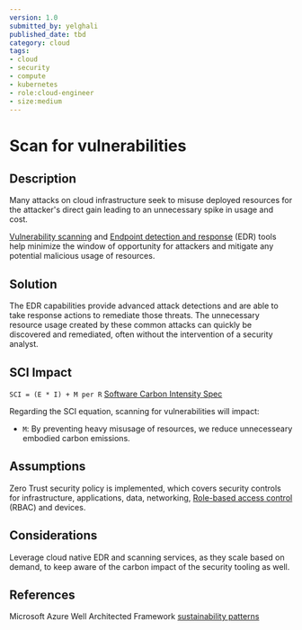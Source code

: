 ```yaml
---
version: 1.0
submitted_by: yelghali
published_date: tbd
category: cloud
tags: 
- cloud
- security
- compute
- kubernetes
- role:cloud-engineer
- size:medium
---
```


# Scan for vulnerabilities

## Description
Many attacks on cloud infrastructure seek to misuse deployed resources for the attacker's direct gain leading to an unnecessary spike in usage and cost. 

[Vulnerability scanning](https://en.wikipedia.org/wiki/Vulnerability_scanner) and [Endpoint detection and response](https://en.wikipedia.org/wiki/Endpoint_detection_and_response) (EDR) tools help minimize the window of opportunity for attackers and mitigate any potential malicious usage of resources.

## Solution
The EDR capabilities provide advanced attack detections and are able to take response actions to remediate those threats. The unnecessary resource usage created by these common attacks can quickly be discovered and remediated, often without the intervention of a security analyst.

## SCI Impact
`SCI = (E * I) + M per R`
[Software Carbon Intensity Spec](https://grnsft.org/sci)

Regarding the SCI equation, scanning for vulnerabilities will impact:

- `M`: By preventing heavy misusage of resources, we reduce unnecesseary embodied carbon emissions.

## Assumptions
Zero Trust security policy is implemented, which covers security controls for infrastructure, applications, data, networking, [Role-based access control](https://en.wikipedia.org/wiki/Role-based_access_control) (RBAC) and devices. 

## Considerations
Leverage cloud native EDR and scanning services, as they scale based on demand, to keep aware of the carbon impact of the security tooling as well.

## References
Microsoft Azure Well Architected Framework [sustainability patterns](https://learn.microsoft.com/en-us/azure/architecture/framework/sustainability/sustainability-security)

